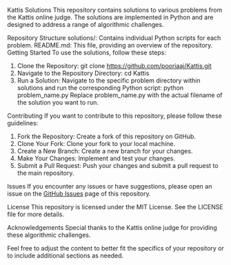 Kattis Solutions
This repository contains solutions to various problems from the Kattis online judge. The solutions are implemented in Python and are designed to address a range of algorithmic challenges.

Repository Structure
solutions/: Contains individual Python scripts for each problem.
README.md: This file, providing an overview of the repository.
Getting Started
To use the solutions, follow these steps:

1. Clone the Repository:
  git clone https://github.com/pooriaaj/Kattis.git
2. Navigate to the Repository Directory:
  cd Kattis
3. Run a Solution:
Navigate to the specific problem directory within solutions and run the corresponding Python script:
  python problem_name.py
Replace problem_name.py with the actual filename of the solution you want to run.

Contributing
If you want to contribute to this repository, please follow these guidelines:

1. Fork the Repository: Create a fork of this repository on GitHub.
2. Clone Your Fork: Clone your fork to your local machine.
3. Create a New Branch: Create a new branch for your changes.
4. Make Your Changes: Implement and test your changes.
5. Submit a Pull Request: Push your changes and submit a pull request to the main repository.

Issues
If you encounter any issues or have suggestions, please open an issue on the [GitHub Issues](https://github.com/pooriaaj/Kattis/issues) page of this repository.

License
This repository is licensed under the MIT License. See the LICENSE file for more details.

Acknowledgements
Special thanks to the Kattis online judge for providing these algorithmic challenges.

Feel free to adjust the content to better fit the specifics of your repository or to include additional sections as needed.
